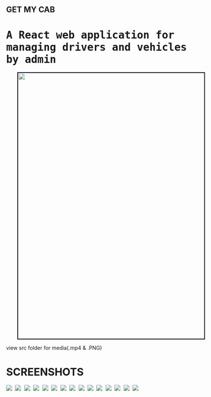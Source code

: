 ## GET MY CAB
<kbd>
  <h1>A React web application for managing drivers and vehicles by admin</h1>
  <img src="https://user-images.githubusercontent.com/41586190/50470805-19af1000-09d8-11e9-8cd3-ca9bc8cdb449.gif"
       style="max-width:100% height="480" width="720" hspace="30" border="2"
  >
</kbd>
                                                                            
 view src folder for media(.mp4 & .PNG)
                                                                            
# SCREENSHOTS
<kbd>
<img src="https://user-images.githubusercontent.com/41586190/50471829-5f6dd780-09dc-11e9-8fa5-5c468d0db214.PNG">
<img src="https://user-images.githubusercontent.com/41586190/50471830-5f6dd780-09dc-11e9-8751-82cb67e2aba1.PNG">
<img src="https://user-images.githubusercontent.com/41586190/50471831-5f6dd780-09dc-11e9-9599-0c66fa656710.PNG">
<img src="https://user-images.githubusercontent.com/41586190/50471832-60066e00-09dc-11e9-8ac3-3df2874ee26c.PNG">
<img src="https://user-images.githubusercontent.com/41586190/50471834-60066e00-09dc-11e9-8de9-6b2ae4fb09cd.PNG">
<img src="https://user-images.githubusercontent.com/41586190/50471835-60066e00-09dc-11e9-82de-810a8384af1d.PNG">
<img src="https://user-images.githubusercontent.com/41586190/50471836-609f0480-09dc-11e9-87fa-97421de733e3.PNG">
<img src="https://user-images.githubusercontent.com/41586190/50471837-609f0480-09dc-11e9-86f4-c997ba1f4890.PNG">
<img src="https://user-images.githubusercontent.com/41586190/50471838-609f0480-09dc-11e9-9050-9d008147b60b.PNG">
<img src="https://user-images.githubusercontent.com/41586190/50471839-61379b00-09dc-11e9-9751-6d367c7e9cf7.PNG">
<img src="https://user-images.githubusercontent.com/41586190/50471840-61379b00-09dc-11e9-957c-1c68c1b69b12.PNG">
<img src="https://user-images.githubusercontent.com/41586190/50471841-61379b00-09dc-11e9-8044-9177ecb54f96.PNG">
<img src="https://user-images.githubusercontent.com/41586190/50471842-61d03180-09dc-11e9-8ef7-00ff4474e2ac.PNG">
<img src="https://user-images.githubusercontent.com/41586190/50471844-61d03180-09dc-11e9-920e-cde0bd7442fe.PNG">
<img src="https://user-images.githubusercontent.com/41586190/50471845-61d03180-09dc-11e9-9d16-6b449599a6a4.PNG">
</kbd>

